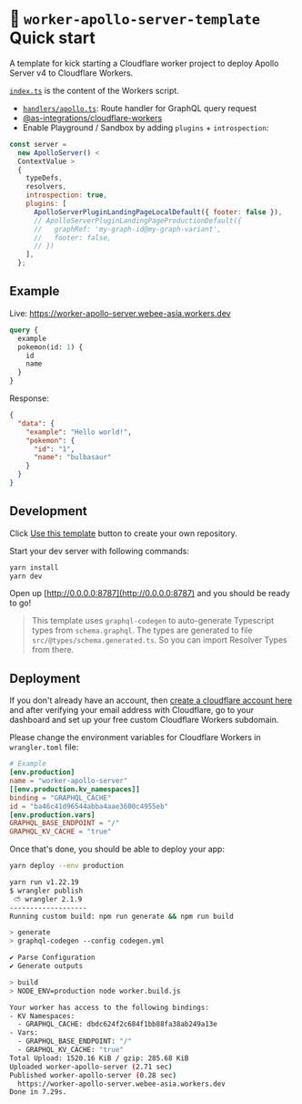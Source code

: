 # 👷 `worker-apollo-server-template` Quick start

A template for kick starting a Cloudflare worker project to deploy Apollo Server v4 to Cloudflare Workers.

[`index.ts`](blob/main/src/index.ts) is the content of the Workers script.

- [`handlers/apollo.ts`](blob/main/src/handlers/apollo.ts): Route handler for GraphQL query request
- [@as-integrations/cloudflare-workers](https://www.npmjs.com/package/@as-integrations/cloudflare-workers)
- Enable Playground / Sandbox by adding `plugins` + `introspection`:

```javascript
const server =
  new ApolloServer() <
  ContextValue >
  {
    typeDefs,
    resolvers,
    introspection: true,
    plugins: [
      ApolloServerPluginLandingPageLocalDefault({ footer: false }),
      // ApolloServerPluginLandingPageProductionDefault({
      //   graphRef: 'my-graph-id@my-graph-variant',
      //   footer: false,
      // })
    ],
  };
```

## Example

Live: https://worker-apollo-server.webee-asia.workers.dev

```graphql
query {
  example
  pokemon(id: 1) {
    id
    name
  }
}
```

Response:

```json
{
  "data": {
    "example": "Hello world!",
    "pokemon": {
      "id": "1",
      "name": "bulbasaur"
    }
  }
}
```

## Development

Click [Use this template](https://github.com/kimyvgy/worker-apollo-server/generate) button to create your own repository.

Start your dev server with following commands:

```sh
yarn install
yarn dev
```

Open up [http://0.0.0.0:8787](http://0.0.0.0:8787) and you should be ready to go!

> This template uses `graphql-codegen` to auto-generate Typescript types from `schema.graphql`. The types are generated to file `src/@types/schema.generated.ts`. So you can import Resolver Types from there.

## Deployment

If you don't already have an account, then [create a cloudflare account here](https://dash.cloudflare.com/sign-up) and after verifying your email address with Cloudflare, go to your dashboard and set up your free custom Cloudflare Workers subdomain.

Please change the environment variables for Cloudflare Workers in `wrangler.toml` file:

```toml
# Example
[env.production]
name = "worker-apollo-server"
[[env.production.kv_namespaces]]
binding = "GRAPHQL_CACHE"
id = "ba46c41d96544abba4aae3600c4955eb"
[env.production.vars]
GRAPHQL_BASE_ENDPOINT = "/"
GRAPHQL_KV_CACHE = "true"
```

Once that's done, you should be able to deploy your app:

```sh
yarn deploy --env production
```

```bash
yarn run v1.22.19
$ wrangler publish
 ⛅️ wrangler 2.1.9
-------------------
Running custom build: npm run generate && npm run build

> generate
> graphql-codegen --config codegen.yml

✔ Parse Configuration
✔ Generate outputs

> build
> NODE_ENV=production node worker.build.js

Your worker has access to the following bindings:
- KV Namespaces:
  - GRAPHQL_CACHE: dbdc624f2c684f1bb88fa38ab249a13e
- Vars:
  - GRAPHQL_BASE_ENDPOINT: "/"
  - GRAPHQL_KV_CACHE: "true"
Total Upload: 1520.16 KiB / gzip: 285.68 KiB
Uploaded worker-apollo-server (2.71 sec)
Published worker-apollo-server (0.28 sec)
  https://worker-apollo-server.webee-asia.workers.dev
Done in 7.29s.
```
